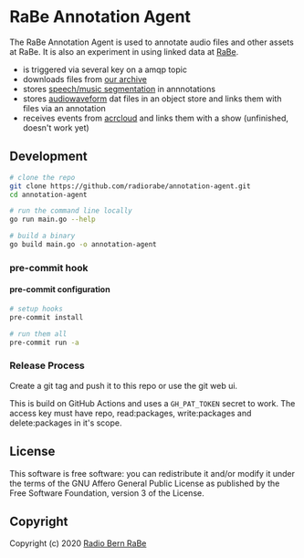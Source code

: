 # RaBe Annotation Agent

The RaBe Annotation Agent is used to annotate audio files and other assets at RaBe. It is also an experiment in using linked data at [RaBe](https://rabe.ch).

* is triggered via several key on a amqp topic
* downloads files from [our archive](https://archiv.rabe.ch)
* stores [speech/music segmentation](https://github.com/bbc/bbc-vamp-plugins) in annnotations
* stores [audiowaveform](https://github.com/bbc/audiowaveform) dat files in an object store and links them with files via an annotation
* receives events from [acrcloud](https://acrcloud.api.rabe.ch) and links them with a show (unfinished, doesn't work yet)

## Development

```bash
# clone the repo
git clone https://github.com/radiorabe/annotation-agent.git
cd annotation-agent

# run the command line locally
go run main.go --help

# build a binary
go build main.go -o annotation-agent
```

### pre-commit hook

#### pre-commit configuration

```bash
# setup hooks
pre-commit install

# run them all
pre-commit run -a
```

### Release Process

Create a git tag and push it to this repo or use the git web ui.

This is build on GitHub Actions and uses a `GH_PAT_TOKEN` secret to work. The access key must
have repo, read:packages, write:packages and delete:packages in it's scope.

## License
This software is free software: you can redistribute it and/or modify it under
the terms of the GNU Affero General Public License as published by the Free
Software Foundation, version 3 of the License.

## Copyright
Copyright (c) 2020 [Radio Bern RaBe](http://www.rabe.ch)
